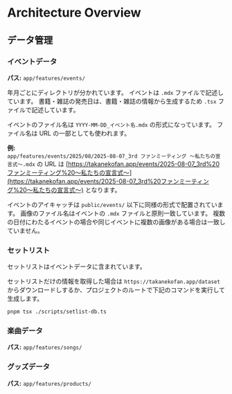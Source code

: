 # Architecture Overview

## データ管理

### イベントデータ

**パス:** `app/features/events/`

年月ごとにディレクトリが分かれています。
イベントは `.mdx` ファイルで記述しています。
書籍・雑誌の発売日は、書籍・雑誌の情報から生成するため `.tsx` ファイルで記述しています。

イベントのファイル名は `YYYY-MM-DD_イベント名.mdx` の形式になっています。
ファイル名は URL の一部としても使われます。

**例:**<br/>
`app/features/events/2025/08/2025-08-07_3rd ファンミーティング 〜私たちの宣言式〜.mdx` の URL は [https://takanekofan.app/events/2025-08-07_3rd%20ファンミーティング%20〜私たちの宣言式〜](https://takanekofan.app/events/2025-08-07_3rd%20ファンミーティング%20〜私たちの宣言式〜) となります。

イベントのアイキャッチは `public/events/` 以下に同様の形式で配置されています。
画像のファイル名はイベントの `.mdx` ファイルと原則一致しています。
複数の日付にわたるイベントの場合や同じイベントに複数の画像がある場合は一致していません。

### セットリスト

セットリストはイベントデータに含まれています。

セットリストだけの情報を取得した場合は `https://takanekofan.app/dataset` からダウンロードしするか、プロジェクトのルートで下記のコマンドを実行して生成します。

```bash
pnpm tsx ./scripts/setlist-db.ts
```

### 楽曲データ

**パス:** `app/features/songs/`

### グッズデータ

**パス:** `app/features/products/`